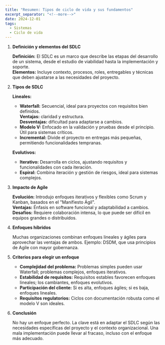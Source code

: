 ```yaml
---
title: "Resumen: Tipos de ciclo de vida y sus fundamentos"
excerpt_separator: "<!--more-->"
date: 2024-12-01
tags:
  - Sistemas
  - Ciclo de vida
---
```


1. **Definición y elementos del SDLC**  
   
   **Definición:** El SDLC es un marco que describe las etapas del desarrollo de un sistema, desde el estudio de viabilidad hasta la implementación y soporte.  
   **Elementos:** Incluye contexto, procesos, roles, entregables y técnicas que deben ajustarse a las necesidades del proyecto.

2. **Tipos de SDLC**  
   
   **Lineales:**  
   - **Waterfall:** Secuencial, ideal para proyectos con requisitos bien definidos.  
     **Ventajas:** claridad y estructura.  
     **Desventajas:** dificultad para adaptarse a cambios.  
   - **Modelo V:** Enfocado en la validación y pruebas desde el principio. Útil para sistemas críticos.  
   - **Incremental:** Divide el proyecto en entregas más pequeñas, permitiendo funcionalidades tempranas.  
   
   **Evolutivos:**  
   - **Iterativo:** Desarrolla en ciclos, ajustando requisitos y funcionalidades con cada iteración.  
   - **Espiral:** Combina iteración y gestión de riesgos, ideal para sistemas complejos.

3. **Impacto de Agile**  
   
   **Evolución:** Introdujo enfoques iterativos y flexibles como Scrum y Kanban, basados en el "Manifiesto Ágil".  
   **Ventajas:** Énfasis en software funcional y adaptabilidad a cambios.  
   **Desafíos:** Requiere colaboración intensa, lo que puede ser difícil en equipos grandes o distribuidos.

4. **Enfoques híbridos**  

   Muchas organizaciones combinan enfoques lineales y ágiles para aprovechar las ventajas de ambos. Ejemplo: DSDM, que usa principios de Agile con mayor gobernanza.

5. **Criterios para elegir un enfoque**  
   
   - **Complejidad del problema:** Problemas simples pueden usar Waterfall; problemas complejos, enfoques iterativos.  
   - **Estabilidad de requisitos:** Requisitos estables favorecen enfoques lineales; los cambiantes, enfoques evolutivos.  
   - **Participación del cliente:** Si es alta, enfoques ágiles; si es baja, enfoques lineales.  
   - **Requisitos regulatorios:** Ciclos con documentación robusta como el modelo V son ideales.

6. **Conclusión**  
   
   No hay un enfoque perfecto. La clave está en adaptar el SDLC según las necesidades específicas del proyecto y el contexto organizacional. Una mala implementación puede llevar al fracaso, incluso con el enfoque más adecuado.

